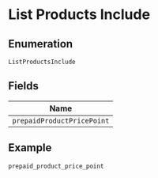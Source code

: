 
# List Products Include

## Enumeration

`ListProductsInclude`

## Fields

| Name |
|  --- |
| `prepaidProductPricePoint` |

## Example

```
prepaid_product_price_point
```


